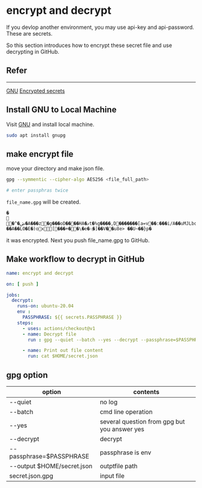 # encrypt and decrypt

If you devlop another environment, you may use api-key and api-password.  
These are secrets.

So this section introduces how to encrypt these secret file and use decrypting in GitHub.

## Refer

---
[GNU](https://www.gnupg.org/)
[Encrypted secrets](https://docs.github.com/en/actions/security-guides/encrypted-secrets)

## Install GNU to Local Machine

Visit [GNU](https://www.gnupg.org/) and install local machine.

``` bash
sudo apt install gnupg
```

## make encrypt file

move your directory and make json file.

``` bash
gpg --symmentic --cipher-algo AES256 <file_full_path>

# enter passphras twice
```

`file_name.gpg` will be created.

```note
�
	�^�ڞ�A���z�g���oD����HA�ޕt�%g����,D�������[a=v��:���i/A��uMJLbqa�|��A��LO�E�)ox[���+�؅�\�e�-ֲ�]��V��u8e> ��U~��}p�
```

it was encrypted.
Next you push file_name.gpg to GitHub.

## Make workflow to decrypt in GitHub

``` yaml
name: encrypt and decrypt

on: [ push ]

jobs:
  decrypt:
    runs-on: ubuntu-20.04
    env :
      PASSPHRASE: ${{ secrets.PASSPHRASE }}
    steps:
      - uses: actions/checkout@v1
      - name: Decrypt file
        run : gpg --quiet --batch --yes --decrypt --passphrase=$PASSPHRASE --output $HOME/secret.json secret.json.gpg

      - name: Print out file content
        run: cat $HOME/secret.json
```

## gpg option

|option|contents|
|---|---|
|--quiet|no log|
|--batch| cmd line operation|
|--yes| several question from gpg but you answer yes|
|--decrypt| decrypt|
|--passphrase=$PASSPHRASE|passphrase is env|
|--output $HOME/secret.json| outptfile path|
|secret.json.gpg| input file|

